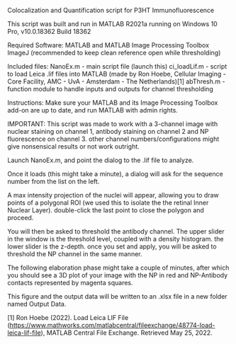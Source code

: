 Colocalization and Quantification script for P3HT Immunofluorescence

This script was built and run in MATLAB R2021a running on Windows 10 Pro, v10.0.18362 Build 18362

Required Software:
MATLAB and MATLAB Image Processing Toolbox
ImageJ (recommended to keep clean reference open while thresholding)

Included files:
	NanoEx.m - main script file (launch this)
	ci_loadLif.m - script to load Leica .lif files into MATLAB (made by Ron Hoebe, Cellular Imaging - Core Facility, AMC - UvA - Amsterdam - The Netherlands)[1]
	abThresh.m - function module to handle inputs and outputs for channel thresholding

Instructions:
Make sure your MATLAB and its Image Processing Toolbox add-on are up to date, and run MATLAB with admin rights.

IMPORTANT: This script was made to work with a 3-channel image with nuclear staining on channel 1, antibody staining on channel 2 and NP fluorescence on channel 3. other channel numbers/configurations might give nonsensical results or not work outright.

Launch NanoEx.m, and point the dialog to the .lif file to analyze.

Once it loads (this might take a minute), a dialog will ask for the sequence number from the list on the left. 

A max intensity projection of the nuclei will appear, allowing you to draw points of a polygonal ROI (we used this to isolate the the retinal Inner Nuclear Layer). double-click the last point to close the polygon and proceed.

You will then be asked to threshold the antibody channel. The upper slider in the window is the threshold level, coupled with a density histogram. the lower slider is the z-depth.
once you set and apply, you will be asked to threshold the NP channel in the same manner.

The following elaboration phase might take a couple of minutes, after which you should see a 3D plot of your image with the NP in red and NP-Antibody contacts represented by magenta squares.

This figure and the output data will be written to an .xlsx file in a new folder named Output Data.

[1] Ron Hoebe (2022). Load Leica LIF File (https://www.mathworks.com/matlabcentral/fileexchange/48774-load-leica-lif-file), MATLAB Central File Exchange. Retrieved May 25, 2022.
